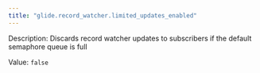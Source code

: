 ```yaml
---
title: "glide.record_watcher.limited_updates_enabled"
---
```


Description: Discards record watcher updates to subscribers if the default semaphore queue is full

Value: `false`